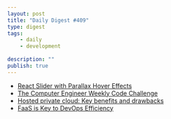 ```yaml
---
layout: post
title: "Daily Digest #409"
type: digest
tags: 
    - daily
    - development
    
description: ""
publish: true
---
```


- [React Slider with Parallax Hover Effects](https://tympanus.net/codrops/2019/08/20/react-slider-with-parallax-hover-effects/)
- [The Computer Engineer Weekly Code Challenge](https://medium.com/the-computer-engineer-weekly-code-challenge)
- [Hosted private cloud: Key benefits and drawbacks](https://techbeacon.com/enterprise-it/hosted-private-cloud-key-benefits-drawbacks)
- [FaaS is Key to DevOps Efficiency](https://devops.com/faas-is-key-to-devops-efficiency/)
